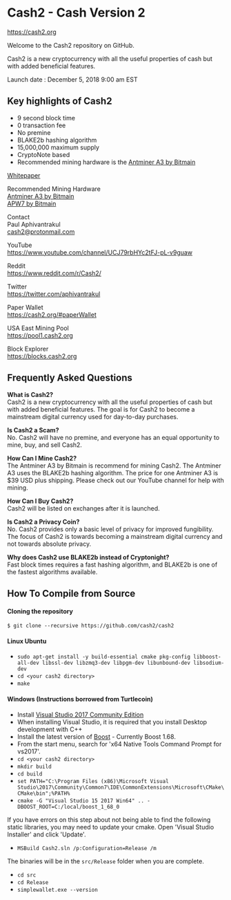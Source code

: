 # Cash2 - Cash Version 2

https://cash2.org

Welcome to the Cash2 repository on GitHub.

Cash2 is a new cryptocurrency with all the useful properties of cash but with added beneficial features.

Launch date : December 5, 2018 9:00 am EST

## Key highlights of Cash2
- 9 second block time
- 0 transaction fee
- No premine
- BLAKE2b hashing algorithm
- 15,000,000 maximum supply
- CryptoNote based
- Recommended mining hardware is the [Antminer A3 by Bitmain](https://shop.bitmain.com/product/detail?pid=000201811071659320918shK4zCH068F)

[Whitepaper](https://cash2.org/Cash2+Whitepaper+English+11012018.pdf)

Recommended Mining Hardware  
[Antminer A3 by Bitmain](https://shop.bitmain.com/product/detail?pid=000201811071659320918shK4zCH068F)  
[APW7 by Bitmain](https://shop.bitmain.com/product/detail?pid=000201809111802447941Bf38AO30604)

Contact  
Paul Aphivantrakul  
cash2@protonmail.com

YouTube  
https://www.youtube.com/channel/UCJ79rbHYc2tFJ-pL-v9guaw

Reddit  
https://www.reddit.com/r/Cash2/

Twitter  
https://twitter.com/aphivantrakul

Paper Wallet  
https://cash2.org/#paperWallet

USA East Mining Pool  
https://pool1.cash2.org

Block Explorer  
https://blocks.cash2.org

## Frequently Asked Questions

**What is Cash2?**  
Cash2 is a new cryptocurrency with all the useful properties of cash but with added beneficial features.
The goal is for Cash2 to become a mainstream digital currency used for day-to-day purchases.

**Is Cash2 a Scam?**  
No. Cash2 will have no premine, and everyone has an equal opportunity to mine, buy, and sell Cash2.

**How Can I Mine Cash2?**  
The Antminer A3 by Bitmain is recommend for mining Cash2.
The Antminer A3 uses the BLAKE2b hashing algorithm.
The price for one Antminer A3 is $39 USD plus shipping.
Please check out our YouTube channel for help with mining.

**How Can I Buy Cash2?**  
Cash2 will be listed on exchanges after it is launched.

**Is Cash2 a Privacy Coin?**  
No. Cash2 provides only a basic level of privacy for improved fungibility.
The focus of Cash2 is towards becoming a mainstream digital currency and not towards absolute privacy.

**Why does Cash2 use BLAKE2b instead of Cryptonight?**  
Fast block times requires a fast hashing algorithm, and BLAKE2b is one of the fastest algorithms available.

## How To Compile from Source

#### Cloning the repository

`$ git clone --recursive https://github.com/cash2/cash2`

#### Linux Ubuntu

- `sudo apt-get install -y build-essential cmake pkg-config libboost-all-dev libssl-dev libzmq3-dev libpgm-dev libunbound-dev libsodium-dev`
- `cd <your cash2 directory>`
- `make`

#### Windows (Instructions borrowed from Turtlecoin)

- Install [Visual Studio 2017 Community Edition](https://www.visualstudio.com/thank-you-downloading-visual-studio/?sku=Community&rel=15&page=inlineinstall)
- When installing Visual Studio, it is required that you install Desktop development with C++
- Install the latest version of [Boost](https://bintray.com/boostorg/release/download_file?file_path=1.68.0%2Fbinaries%2Fboost_1_68_0-msvc-14.1-64.exe) - Currently Boost 1.68.
- From the start menu, search for 'x64 Native Tools Command Prompt for vs2017'.
- `cd <your cash2 directory>`
- `mkdir build`
- `cd build`
- `set PATH="C:\Program Files (x86)\Microsoft Visual Studio\2017\Community\Common7\IDE\CommonExtensions\Microsoft\CMake\CMake\bin";%PATH%`
- `cmake -G "Visual Studio 15 2017 Win64" .. -DBOOST_ROOT=C:/local/boost_1_68_0`

If you have errors on this step about not being able to find the following static libraries, you may need to update your cmake. Open 'Visual Studio Installer' and click 'Update'.

- `MSBuild Cash2.sln /p:Configuration=Release /m`

The binaries will be in the `src/Release` folder when you are complete.

- `cd src`
- `cd Release`
- `simplewallet.exe --version`